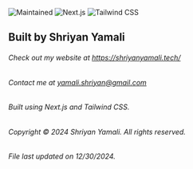 ![Maintained](https://img.shields.io/badge/Maintained-yes-green.svg) ![Next.js](https://img.shields.io/badge/next%20js-000000?style=for-the-badge&logo=nextdotjs&logoColor=white) ![Tailwind CSS](https://img.shields.io/badge/Tailwind_CSS-38B2AC?style=for-the-badge&logo=tailwind-css&logoColor=white)

## Built by Shriyan Yamali

###### Check out my website at <a href="https://shriyanyamali.tech/">https://shriyanyamali.tech/</a>

###### Contact me at <a  href="mailto:yamali.shriyan@gmail.com">yamali.shriyan@gmail.com</a>

###### Built using Next.js and Tailwind CSS.

###### Copyright © 2024 Shriyan Yamali. All rights reserved.

###### File last updated on 12/30/2024.

